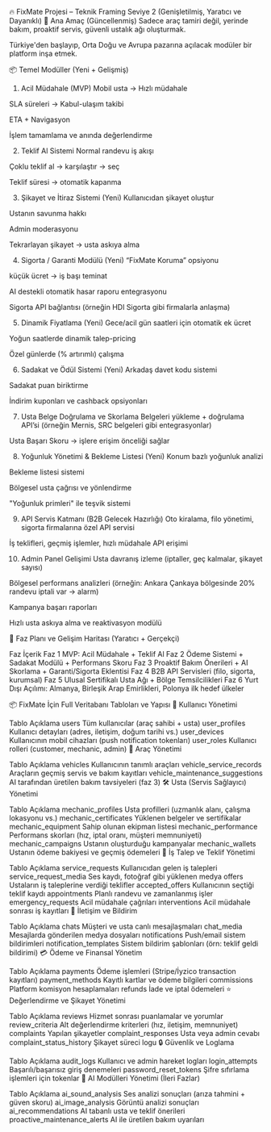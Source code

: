 🔥 FixMate Projesi – Teknik Framing Seviye 2 (Genişletilmiş, Yaratıcı ve Dayanıklı)
🎯 Ana Amaç (Güncellenmiş)
Sadece araç tamiri değil, yerinde bakım, proaktif servis, güvenli ustalık ağı oluşturmak.

Türkiye'den başlayıp, Orta Doğu ve Avrupa pazarına açılacak modüler bir platform inşa etmek.

📦 Temel Modüller (Yeni + Gelişmiş)
1. Acil Müdahale (MVP)
Mobil usta → Hızlı müdahale

SLA süreleri → Kabul-ulaşım takibi

ETA + Navigasyon

İşlem tamamlama ve anında değerlendirme

2. Teklif Al Sistemi
Normal randevu iş akışı

Çoklu teklif al → karşılaştır → seç

Teklif süresi → otomatik kapanma

3. Şikayet ve İtiraz Sistemi (Yeni)
Kullanıcıdan şikayet oluştur

Ustanın savunma hakkı

Admin moderasyonu

Tekrarlayan şikayet → usta askıya alma

4. Sigorta / Garanti Modülü (Yeni)
“FixMate Koruma” opsiyonu

küçük ücret → iş başı teminat

AI destekli otomatik hasar raporu entegrasyonu

Sigorta API bağlantısı (örneğin HDI Sigorta gibi firmalarla anlaşma)

5. Dinamik Fiyatlama (Yeni)
Gece/acil gün saatleri için otomatik ek ücret

Yoğun saatlerde dinamik talep-pricing

Özel günlerde (% artırımlı) çalışma

6. Sadakat ve Ödül Sistemi (Yeni)
Arkadaş davet kodu sistemi

Sadakat puan biriktirme

İndirim kuponları ve cashback opsiyonları

7. Usta Belge Doğrulama ve Skorlama
Belgeleri yükleme + doğrulama API’si (örneğin Mernis, SRC belgeleri gibi entegrasyonlar)

Usta Başarı Skoru → işlere erişim önceliği sağlar

8. Yoğunluk Yönetimi & Bekleme Listesi (Yeni)
Konum bazlı yoğunluk analizi

Bekleme listesi sistemi

Bölgesel usta çağrısı ve yönlendirme

"Yoğunluk primleri" ile teşvik sistemi

9. API Servis Katmanı (B2B Gelecek Hazırlığı)
Oto kiralama, filo yönetimi, sigorta firmalarına özel API servisi

İş teklifleri, geçmiş işlemler, hızlı müdahale API erişimi

10. Admin Panel Gelişimi
Usta davranış izleme (iptaller, geç kalmalar, şikayet sayısı)

Bölgesel performans analizleri (örneğin: Ankara Çankaya bölgesinde 20% randevu iptali var → alarm)

Kampanya başarı raporları

Hızlı usta askıya alma ve reaktivasyon modülü

🚀 Faz Planı ve Gelişim Haritası (Yaratıcı + Gerçekçi)

Faz	İçerik
Faz 1	MVP: Acil Müdahale + Teklif Al
Faz 2	Ödeme Sistemi + Sadakat Modülü + Performans Skoru
Faz 3	Proaktif Bakım Önerileri + AI Skorlama + Garanti/Sigorta Eklentisi
Faz 4	B2B API Servisleri (filo, sigorta, kurumsal)
Faz 5	Ulusal Sertifikalı Usta Ağı + Bölge Temsilcilikleri
Faz 6	Yurt Dışı Açılımı: Almanya, Birleşik Arap Emirlikleri, Polonya ilk hedef ülkeler

📦 FixMate İçin Full Veritabanı Tabloları ve Yapısı
🧑 Kullanıcı Yönetimi

Tablo	Açıklama
users	Tüm kullanıcılar (araç sahibi + usta)
user_profiles	Kullanıcı detayları (adres, iletişim, doğum tarihi vs.)
user_devices	Kullanıcının mobil cihazları (push notification tokenları)
user_roles	Kullanıcı rolleri (customer, mechanic, admin)
🚗 Araç Yönetimi

Tablo	Açıklama
vehicles	Kullanıcının tanımlı araçları
vehicle_service_records	Araçların geçmiş servis ve bakım kayıtları
vehicle_maintenance_suggestions	AI tarafından üretilen bakım tavsiyeleri (faz 3)
🛠️ Usta (Servis Sağlayıcı) Yönetimi

Tablo	Açıklama
mechanic_profiles	Usta profilleri (uzmanlık alanı, çalışma lokasyonu vs.)
mechanic_certificates	Yüklenen belgeler ve sertifikalar
mechanic_equipment	Sahip olunan ekipman listesi
mechanic_performance	Performans skorları (hız, iptal oranı, müşteri memnuniyeti)
mechanic_campaigns	Ustanın oluşturduğu kampanyalar
mechanic_wallets	Ustanın ödeme bakiyesi ve geçmiş ödemeleri
📝 İş Talep ve Teklif Yönetimi

Tablo	Açıklama
service_requests	Kullanıcıdan gelen iş talepleri
service_request_media	Ses kaydı, fotoğraf gibi yüklenen medya
offers	Ustaların iş taleplerine verdiği teklifler
accepted_offers	Kullanıcının seçtiği teklif kaydı
appointments	Planlı randevu ve zamanlanmış işler
emergency_requests	Acil müdahale çağrıları
interventions	Acil müdahale sonrası iş kayıtları
💬 İletişim ve Bildirim

Tablo	Açıklama
chats	Müşteri ve usta canlı mesajlaşmaları
chat_media	Mesajlarda gönderilen medya dosyaları
notifications	Push/email sistem bildirimleri
notification_templates	Sistem bildirim şablonları (örn: teklif geldi bildirimi)
💳 Ödeme ve Finansal Yönetim

Tablo	Açıklama
payments	Ödeme işlemleri (Stripe/İyzico transaction kayıtları)
payment_methods	Kayıtlı kartlar ve ödeme bilgileri
commissions	Platform komisyon hesaplamaları
refunds	İade ve iptal ödemeleri
⭐ Değerlendirme ve Şikayet Yönetimi

Tablo	Açıklama
reviews	Hizmet sonrası puanlamalar ve yorumlar
review_criteria	Alt değerlendirme kriterleri (hız, iletişim, memnuniyet)
complaints	Yapılan şikayetler
complaint_responses	Usta veya admin cevabı
complaint_status_history	Şikayet süreci logu
🔒 Güvenlik ve Loglama

Tablo	Açıklama
audit_logs	Kullanıcı ve admin hareket logları
login_attempts	Başarılı/başarısız giriş denemeleri
password_reset_tokens	Şifre sıfırlama işlemleri için tokenlar
🧠 AI Modülleri Yönetimi (İleri Fazlar)

Tablo	Açıklama
ai_sound_analysis	Ses analizi sonuçları (arıza tahmini + güven skoru)
ai_image_analysis	Görüntü analizi sonuçları
ai_recommendations	AI tabanlı usta ve teklif önerileri
proactive_maintenance_alerts	AI ile üretilen bakım uyarıları